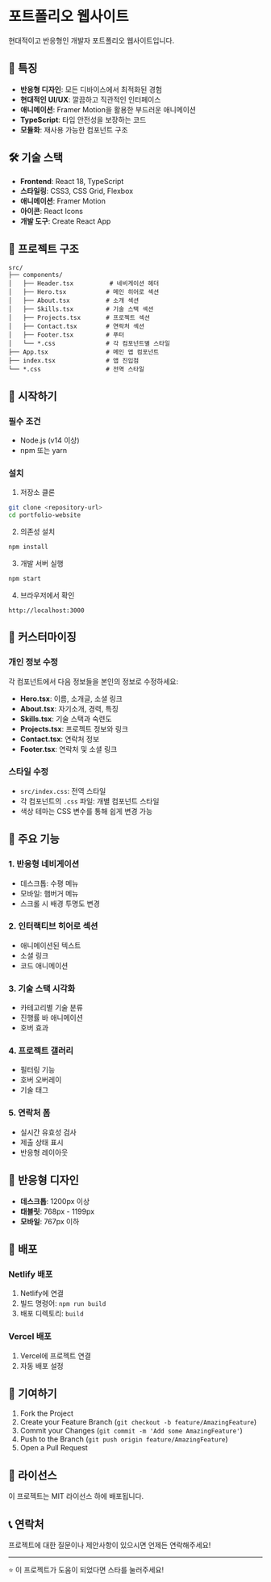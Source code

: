 # 포트폴리오 웹사이트

현대적이고 반응형인 개발자 포트폴리오 웹사이트입니다.

## 🚀 특징

- **반응형 디자인**: 모든 디바이스에서 최적화된 경험
- **현대적인 UI/UX**: 깔끔하고 직관적인 인터페이스
- **애니메이션**: Framer Motion을 활용한 부드러운 애니메이션
- **TypeScript**: 타입 안전성을 보장하는 코드
- **모듈화**: 재사용 가능한 컴포넌트 구조

## 🛠️ 기술 스택

- **Frontend**: React 18, TypeScript
- **스타일링**: CSS3, CSS Grid, Flexbox
- **애니메이션**: Framer Motion
- **아이콘**: React Icons
- **개발 도구**: Create React App

## 📁 프로젝트 구조

```
src/
├── components/
│   ├── Header.tsx          # 네비게이션 헤더
│   ├── Hero.tsx           # 메인 히어로 섹션
│   ├── About.tsx          # 소개 섹션
│   ├── Skills.tsx         # 기술 스택 섹션
│   ├── Projects.tsx       # 프로젝트 섹션
│   ├── Contact.tsx        # 연락처 섹션
│   ├── Footer.tsx         # 푸터
│   └── *.css              # 각 컴포넌트별 스타일
├── App.tsx                # 메인 앱 컴포넌트
├── index.tsx              # 앱 진입점
└── *.css                  # 전역 스타일
```

## 🚀 시작하기

### 필수 조건

- Node.js (v14 이상)
- npm 또는 yarn

### 설치

1. 저장소 클론
```bash
git clone <repository-url>
cd portfolio-website
```

2. 의존성 설치
```bash
npm install
```

3. 개발 서버 실행
```bash
npm start
```

4. 브라우저에서 확인
```
http://localhost:3000
```

## 📝 커스터마이징

### 개인 정보 수정

각 컴포넌트에서 다음 정보들을 본인의 정보로 수정하세요:

- **Hero.tsx**: 이름, 소개글, 소셜 링크
- **About.tsx**: 자기소개, 경력, 특징
- **Skills.tsx**: 기술 스택과 숙련도
- **Projects.tsx**: 프로젝트 정보와 링크
- **Contact.tsx**: 연락처 정보
- **Footer.tsx**: 연락처 및 소셜 링크

### 스타일 수정

- `src/index.css`: 전역 스타일
- 각 컴포넌트의 `.css` 파일: 개별 컴포넌트 스타일
- 색상 테마는 CSS 변수를 통해 쉽게 변경 가능

## 🎨 주요 기능

### 1. 반응형 네비게이션
- 데스크톱: 수평 메뉴
- 모바일: 햄버거 메뉴
- 스크롤 시 배경 투명도 변경

### 2. 인터랙티브 히어로 섹션
- 애니메이션된 텍스트
- 소셜 링크
- 코드 애니메이션

### 3. 기술 스택 시각화
- 카테고리별 기술 분류
- 진행률 바 애니메이션
- 호버 효과

### 4. 프로젝트 갤러리
- 필터링 기능
- 호버 오버레이
- 기술 태그

### 5. 연락처 폼
- 실시간 유효성 검사
- 제출 상태 표시
- 반응형 레이아웃

## 📱 반응형 디자인

- **데스크톱**: 1200px 이상
- **태블릿**: 768px - 1199px
- **모바일**: 767px 이하

## 🚀 배포

### Netlify 배포

1. Netlify에 연결
2. 빌드 명령어: `npm run build`
3. 배포 디렉토리: `build`

### Vercel 배포

1. Vercel에 프로젝트 연결
2. 자동 배포 설정

## 🤝 기여하기

1. Fork the Project
2. Create your Feature Branch (`git checkout -b feature/AmazingFeature`)
3. Commit your Changes (`git commit -m 'Add some AmazingFeature'`)
4. Push to the Branch (`git push origin feature/AmazingFeature`)
5. Open a Pull Request

## 📄 라이선스

이 프로젝트는 MIT 라이선스 하에 배포됩니다.

## 📞 연락처

프로젝트에 대한 질문이나 제안사항이 있으시면 언제든 연락해주세요!

---

⭐ 이 프로젝트가 도움이 되었다면 스타를 눌러주세요! 